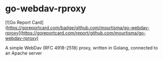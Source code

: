 # go-webdav-rproxy

[![Go Report Card](https://goreportcard.com/badge/github.com/mourtisma/go-webdav-rproxy](https://goreportcard.com/report/github.com/mourtisma/go-webdav-rproxy)

A simple WebDav (RFC 4918-2518) proxy, written in Golang, connected to an Apache server